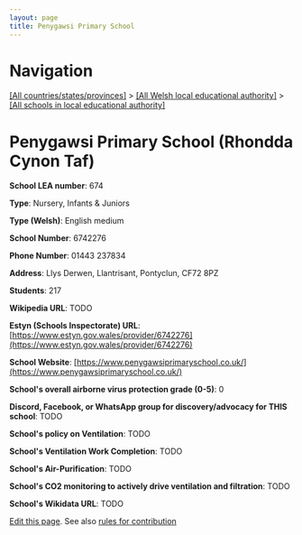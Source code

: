 ```yaml
---
layout: page
title: Penygawsi Primary School
---
```

# Navigation

[[All countries/states/provinces]](../../..) > [[All Welsh local educational authority]](../..) > [[All schools in local educational authority]](..)

# Penygawsi Primary School (Rhondda Cynon Taf)

**School LEA number**: 674

**Type**: Nursery, Infants & Juniors

**Type (Welsh)**: English medium

**School Number**: 6742276

**Phone Number**: 01443 237834

**Address**: Llys Derwen, Llantrisant, Pontyclun, CF72 8PZ

**Students**: 217

**Wikipedia URL**: TODO

**Estyn (Schools Inspectorate) URL**: [https://www.estyn.gov.wales/provider/6742276](https://www.estyn.gov.wales/provider/6742276)

**School Website**: [https://www.penygawsiprimaryschool.co.uk/](https://www.penygawsiprimaryschool.co.uk/)

**School's overall airborne virus protection grade (0-5)**: 0

**Discord, Facebook, or WhatsApp group for discovery/advocacy for THIS school**: TODO

**School's policy on Ventilation**: TODO

**School's Ventilation Work Completion**: TODO

**School's Air-Purification**: TODO

**School's CO2 monitoring to actively drive ventilation and filtration**: TODO

**School's Wikidata URL**: TODO




[Edit this page](https://github.com/VentilationProject/Wales/edit/prif/./Rhondda_Cynon_Taf/Penygawsi_Primary_School.md). See also [rules for contribution](../../../contribution-rules/)